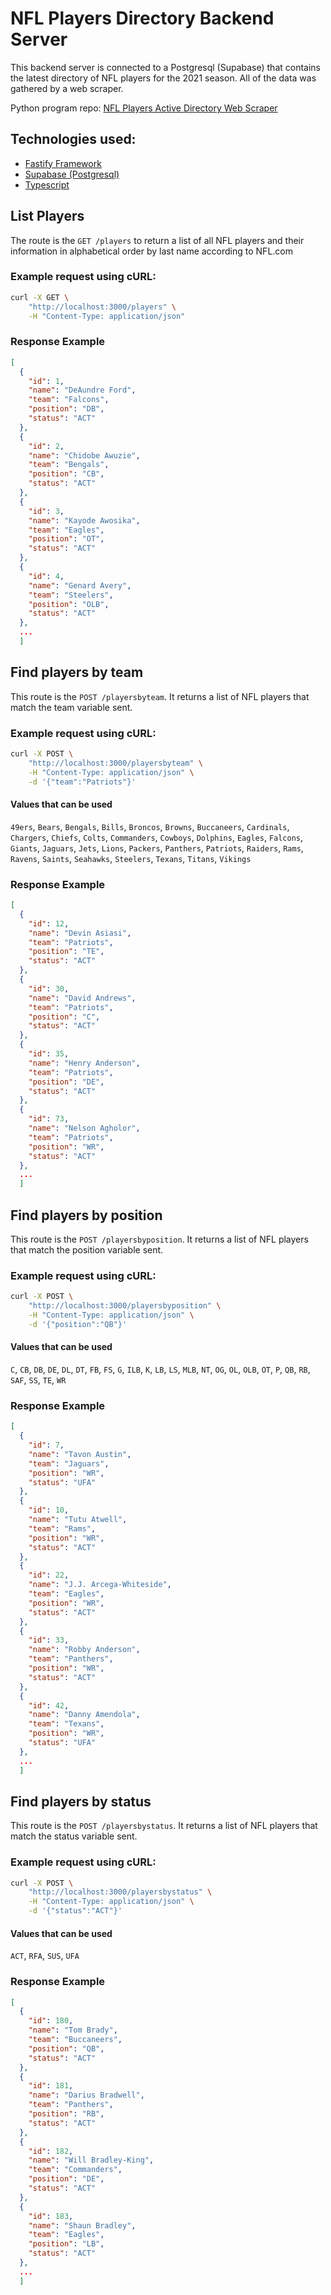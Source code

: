 # NFL Players Directory Backend Server

This backend server is connected to a Postgresql (Supabase) that contains the latest directory of NFL players for the 2021 season. All of the data was gathered by a web scraper.

Python program repo: [NFL Players Active Directory Web Scraper](https://github.com/edsonjaramillo/nfl-players-web-scraper)

## Technologies used:

- [Fastify Framework](https://www.fastify.io/)
- [Supabase (Postgresql)](https://supabase.com/)
- [Typescript](https://www.typescriptlang.org/)

## List Players

The route is the `GET /players` to return a list of all NFL players and their information in alphabetical order by last name according to NFL.com

### Example request using cURL:

```bash
curl -X GET \
    "http://localhost:3000/players" \
    -H "Content-Type: application/json"
```

### Response Example

```json
[
  {
    "id": 1,
    "name": "DeAundre Ford",
    "team": "Falcons",
    "position": "DB",
    "status": "ACT"
  },
  {
    "id": 2,
    "name": "Chidobe Awuzie",
    "team": "Bengals",
    "position": "CB",
    "status": "ACT"
  },
  {
    "id": 3,
    "name": "Kayode Awosika",
    "team": "Eagles",
    "position": "OT",
    "status": "ACT"
  },
  {
    "id": 4,
    "name": "Genard Avery",
    "team": "Steelers",
    "position": "OLB",
    "status": "ACT"
  },
  ...
  ]
```

## Find players by team

This route is the `POST /playersbyteam`. It returns a list of NFL players that match the team variable sent.

### Example request using cURL:

```bash
curl -X POST \
    "http://localhost:3000/playersbyteam" \
    -H "Content-Type: application/json" \
    -d '{"team":"Patriots"}'
```

#### Values that can be used

`49ers`, `Bears`, `Bengals`, `Bills`, `Broncos`, `Browns`, `Buccaneers`, `Cardinals`, `Chargers`, `Chiefs`, `Colts`, `Commanders`, `Cowboys`, `Dolphins`, `Eagles`, `Falcons`, `Giants`, `Jaguars`, `Jets`, `Lions`, `Packers`, `Panthers`, `Patriots`, `Raiders`, `Rams`, `Ravens`, `Saints`, `Seahawks`, `Steelers`, `Texans`, `Titans`, `Vikings`

### Response Example

```json
[
  {
    "id": 12,
    "name": "Devin Asiasi",
    "team": "Patriots",
    "position": "TE",
    "status": "ACT"
  },
  {
    "id": 30,
    "name": "David Andrews",
    "team": "Patriots",
    "position": "C",
    "status": "ACT"
  },
  {
    "id": 35,
    "name": "Henry Anderson",
    "team": "Patriots",
    "position": "DE",
    "status": "ACT"
  },
  {
    "id": 73,
    "name": "Nelson Agholor",
    "team": "Patriots",
    "position": "WR",
    "status": "ACT"
  },
  ...
  ]
```

## Find players by position

This route is the `POST /playersbyposition`. It returns a list of NFL players that match the position variable sent.

### Example request using cURL:

```bash
curl -X POST \
    "http://localhost:3000/playersbyposition" \
    -H "Content-Type: application/json" \
    -d '{"position":"QB"}'
```

#### Values that can be used

`C`, `CB`, `DB`, `DE`, `DL`, `DT`, `FB`, `FS`, `G`, `ILB`, `K`, `LB`, `LS`, `MLB`, `NT`, `OG`, `OL`, `OLB`, `OT`, `P`, `QB`, `RB`, `SAF`, `SS`, `TE`, `WR`

### Response Example

```json
[
  {
    "id": 7,
    "name": "Tavon Austin",
    "team": "Jaguars",
    "position": "WR",
    "status": "UFA"
  },
  {
    "id": 10,
    "name": "Tutu Atwell",
    "team": "Rams",
    "position": "WR",
    "status": "ACT"
  },
  {
    "id": 22,
    "name": "J.J. Arcega-Whiteside",
    "team": "Eagles",
    "position": "WR",
    "status": "ACT"
  },
  {
    "id": 33,
    "name": "Robby Anderson",
    "team": "Panthers",
    "position": "WR",
    "status": "ACT"
  },
  {
    "id": 42,
    "name": "Danny Amendola",
    "team": "Texans",
    "position": "WR",
    "status": "UFA"
  },
  ...
  ]
```

## Find players by status

This route is the `POST /playersbystatus`. It returns a list of NFL players that match the status variable sent.

### Example request using cURL:

```bash
curl -X POST \
    "http://localhost:3000/playersbystatus" \
    -H "Content-Type: application/json" \
    -d '{"status":"ACT"}'
```

#### Values that can be used

`ACT`, `RFA`, `SUS`, `UFA`

### Response Example

```json
[
  {
    "id": 180,
    "name": "Tom Brady",
    "team": "Buccaneers",
    "position": "QB",
    "status": "ACT"
  },
  {
    "id": 181,
    "name": "Darius Bradwell",
    "team": "Panthers",
    "position": "RB",
    "status": "ACT"
  },
  {
    "id": 182,
    "name": "Will Bradley-King",
    "team": "Commanders",
    "position": "DE",
    "status": "ACT"
  },
  {
    "id": 183,
    "name": "Shaun Bradley",
    "team": "Eagles",
    "position": "LB",
    "status": "ACT"
  },
  ...
  ]
```
